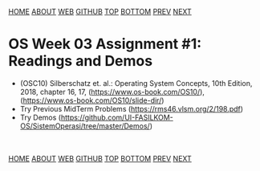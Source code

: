 ---
---
[HOME](index.md)
[ABOUT](README.md)
[WEB](https://osp4diss.vlsm.org/)
[GITHUB](https://github.com/os2xx/osp4diss/)
[TOP](#)
[BOTTOM](#endofpage)
[PREV](AOS.md#idx03)
[NEXT](W03-02.md)

# OS Week 03 Assignment #1: Readings and Demos

* (OSC10) Silberschatz et. al.: Operating System Concepts, 10th Edition, 2018,
  chapter 16, 17, (<https://www.os-book.com/OS10/>),
  (<https://www.os-book.com/OS10/slide-dir/>)
* Try Previous MidTerm Problems (<https://rms46.vlsm.org/2/198.pdf>)
* Try Demos (<https://github.com/UI-FASILKOM-OS/SistemOperasi/tree/master/Demos/>)

<br id="endofpage"><br>
[HOME](index.md)
[ABOUT](README.md)
[WEB](https://osp4diss.vlsm.org/)
[GITHUB](https://github.com/os2xx/osp4diss/)
[TOP](#)
[BOTTOM](#endofpage)
[PREV](AOS.md#idx03)
[NEXT](W03-02.md)
<br>

